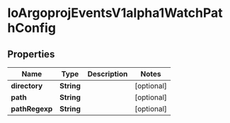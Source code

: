 

# IoArgoprojEventsV1alpha1WatchPathConfig


## Properties

Name | Type | Description | Notes
------------ | ------------- | ------------- | -------------
**directory** | **String** |  |  [optional]
**path** | **String** |  |  [optional]
**pathRegexp** | **String** |  |  [optional]



